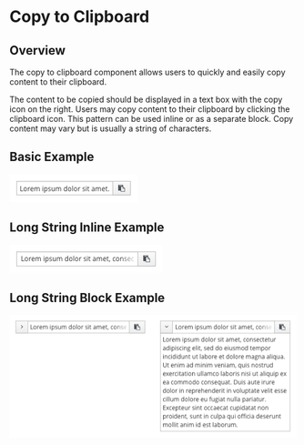 # Copy to Clipboard


## Overview

The copy to clipboard component allows users to quickly and easily copy content to their clipboard.

The content to be copied should be displayed in a text box with the copy icon on the right. Users may copy content to their clipboard by clicking the clipboard icon. This pattern can be used inline or as a separate block. Copy content may vary but is usually a string of characters.


## Basic Example
![Basic Example](./img/overview-basic.png)

## Long String Inline Example
![Inline Example](./img/overview-inline.png)

## Long String Block Example
![Block Example](./img/overview-block.png)
